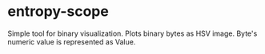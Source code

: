 # entropy-scope

Simple tool for binary visualization. Plots binary bytes as HSV image. Byte's numeric value is represented as Value. 
